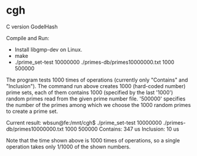 cgh
===

C version GodelHash

Compile and Run:
  - Install libgmp-dev on Linux.
  - make
  - ./prime_set-test 10000000 ./primes-db/primes10000000.txt 1000 500000

The program tests 1000 times of operations (currently only "Contains" and "Inclusion"). 
The command run above creates 1000 (hard-coded number) prime sets, each of them contains 1000 (specified 
by the last '1000') random primes read from the given prime number file. '500000' specifies the number of
the primes among which we choose the 1000 random primes to create a prime set.

Current result:
 wbsun@fe:/mnt/cgh$ ./prime_set-test 10000000 ./primes-db/primes10000000.txt 1000 500000
 Contains: 347 us
 Inclusion: 10 us

Note that the time shown above is 1000 times of operations, so a single operation takes only 1/1000 of the
shown numbers.
